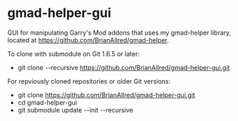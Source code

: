 gmad-helper-gui
===============

GUI for manipulating Garry's Mod addons that uses my gmad-helper library, located at https://github.com/BrianAllred/gmad-helper.

To clone with submodule on Git 1.6.5 or later:
- git clone --recursive https://github.com/BrianAllred/gmad-helper-gui.git

For repviously cloned repositories or older Git versions:
- git clone https://github.com/BrianAllred/gmad-helper-gui.git
- cd gmad-helper-gui
- git submodule update --init --recursive